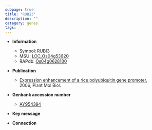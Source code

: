 ```yaml
---
subpage: true
title: "RUBI3"
description: ""
category: genes
tags: 
---
```


* **Information**  
    + Symbol: RUBI3  
    + MSU: [LOC_Os04g53620](http://rice.plantbiology.msu.edu/cgi-bin/ORF_infopage.cgi?orf=LOC_Os04g53620)  
    + RAPdb: [Os04g0628100](http://rapdb.dna.affrc.go.jp/viewer/gbrowse_details/irgsp1?name=Os04g0628100)  

* **Publication**  
    + [Expression enhancement of a rice polyubiquitin gene promoter](http://www.ncbi.nlm.nih.gov/pubmed?term=Expression+enhancement+of+a+rice+polyubiquitin+gene+promoter%5BTitle%5D), 2006, Plant Mol Biol.

* **Genbank accession number**  
    + [AY954394](http://www.ncbi.nlm.nih.gov/nuccore/AY954394)

* **Key message**  

* **Connection**  



